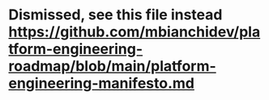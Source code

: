 # Dismissed, see this file instead https://github.com/mbianchidev/platform-engineering-roadmap/blob/main/platform-engineering-manifesto.md


